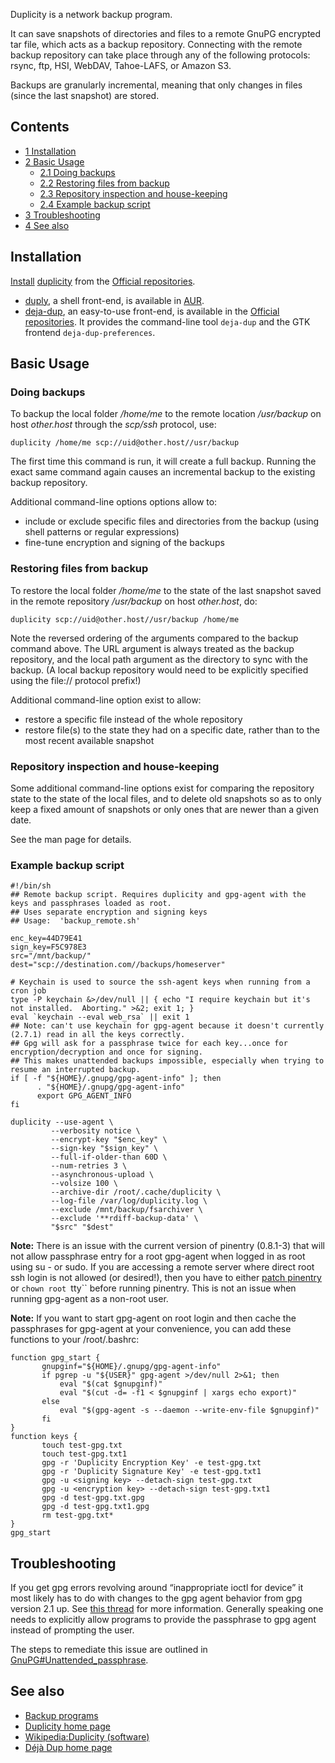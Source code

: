 Duplicity is a network backup program.

It can save snapshots of directories and files to a remote GnuPG encrypted tar file, which acts as a backup repository. Connecting with the remote backup repository can take place through any of the following protocols: rsync, ftp, HSI, WebDAV, Tahoe-LAFS, or Amazon S3.

Backups are granularly incremental, meaning that only changes in files (since the last snapshot) are stored.

## Contents

*   [1 Installation](#Installation)
*   [2 Basic Usage](#Basic_Usage)
    *   [2.1 Doing backups](#Doing_backups)
    *   [2.2 Restoring files from backup](#Restoring_files_from_backup)
    *   [2.3 Repository inspection and house-keeping](#Repository_inspection_and_house-keeping)
    *   [2.4 Example backup script](#Example_backup_script)
*   [3 Troubleshooting](#Troubleshooting)
*   [4 See also](#See_also)

## Installation

[Install](/index.php/Install "Install") [duplicity](https://www.archlinux.org/packages/?name=duplicity) from the [Official repositories](/index.php/Official_repositories "Official repositories").

*   [duply](https://aur.archlinux.org/packages/duply/), a shell front-end, is available in [AUR](/index.php/AUR "AUR").
*   [deja-dup](https://www.archlinux.org/packages/?name=deja-dup), an easy-to-use front-end, is available in the [Official repositories](/index.php/Official_repositories "Official repositories"). It provides the command-line tool `deja-dup` and the GTK frontend `deja-dup-preferences`.

## Basic Usage

### Doing backups

To backup the local folder _/home/me_ to the remote location _/usr/backup_ on host _other.host_ through the _scp/ssh_ protocol, use:

```
duplicity /home/me scp://uid@other.host//usr/backup

```

The first time this command is run, it will create a full backup. Running the exact same command again causes an incremental backup to the existing backup repository.

Additional command-line options options allow to:

*   include or exclude specific files and directories from the backup (using shell patterns or regular expressions)
*   fine-tune encryption and signing of the backups

### Restoring files from backup

To restore the local folder _/home/me_ to the state of the last snapshot saved in the remote repository _/usr/backup_ on host _other.host_, do:

```
duplicity scp://uid@other.host//usr/backup /home/me 

```

Note the reversed ordering of the arguments compared to the backup command above. The URL argument is always treated as the backup repository, and the local path argument as the directory to sync with the backup. (A local backup repository would need to be explicitly specified using the file:// protocol prefix!)

Additional command-line option exist to allow:

*   restore a specific file instead of the whole repository
*   restore file(s) to the state they had on a specific date, rather than to the most recent available snapshot

### Repository inspection and house-keeping

Some additional command-line options exist for comparing the repository state to the state of the local files, and to delete old snapshots so as to only keep a fixed amount of snapshots or only ones that are newer than a given date.

See the man page for details.

### Example backup script

```
#!/bin/sh
## Remote backup script. Requires duplicity and gpg-agent with the keys and passphrases loaded as root.
## Uses separate encryption and signing keys
## Usage:  'backup_remote.sh'

enc_key=44D79E41
sign_key=F5C978E3
src="/mnt/backup/"
dest="scp://destination.com//backups/homeserver"

# Keychain is used to source the ssh-agent keys when running from a cron job
type -P keychain &>/dev/null || { echo "I require keychain but it's not installed.  Aborting." >&2; exit 1; }
eval `keychain --eval web_rsa` || exit 1
## Note: can't use keychain for gpg-agent because it doesn't currently (2.7.1) read in all the keys correctly. 
## Gpg will ask for a passphrase twice for each key...once for encryption/decryption and once for signing. 
## This makes unattended backups impossible, especially when trying to resume an interrupted backup.
if [ -f "${HOME}/.gnupg/gpg-agent-info" ]; then
      . "${HOME}/.gnupg/gpg-agent-info"
      export GPG_AGENT_INFO
fi

duplicity --use-agent \
         --verbosity notice \
         --encrypt-key "$enc_key" \
         --sign-key "$sign_key" \
         --full-if-older-than 60D \
         --num-retries 3 \
         --asynchronous-upload \
         --volsize 100 \
         --archive-dir /root/.cache/duplicity \
         --log-file /var/log/duplicity.log \
         --exclude /mnt/backup/fsarchiver \
         --exclude '**rdiff-backup-data' \
         "$src" "$dest"

```

**Note:** There is an issue with the current version of pinentry (0.8.1-3) that will not allow passphrase entry for a root gpg-agent when logged in as root using su - or sudo. If you are accessing a remote server where direct root ssh login is not allowed (or desired!), then you have to either [patch pinentry](https://bugzilla.redhat.com/show_bug.cgi?id=677665) or `chown root `tty`` before running pinentry. This is not an issue when running gpg-agent as a non-root user.

**Note:** If you want to start gpg-agent on root login and then cache the passphrases for gpg-agent at your convenience, you can add these functions to your /root/.bashrc:

```
function gpg_start {
       gnupginf="${HOME}/.gnupg/gpg-agent-info"
       if pgrep -u "${USER}" gpg-agent >/dev/null 2>&1; then
           eval "$(cat $gnupginf)"
           eval "$(cut -d= -f1 < $gnupginf | xargs echo export)"
       else
           eval "$(gpg-agent -s --daemon --write-env-file $gnupginf)"
       fi
}
function keys {
       touch test-gpg.txt
       touch test-gpg.txt1
       gpg -r 'Duplicity Encryption Key' -e test-gpg.txt
       gpg -r 'Duplicity Signature Key' -e test-gpg.txt1
       gpg -u <signing key> --detach-sign test-gpg.txt
       gpg -u <encryption key> --detach-sign test-gpg.txt1
       gpg -d test-gpg.txt.gpg
       gpg -d test-gpg.txt1.gpg
       rm test-gpg.txt*
}
gpg_start

```

## Troubleshooting

If you get gpg errors revolving around “inappropriate ioctl for device” it most likely has to do with changes to the gpg agent behavior from gpg version 2.1 up. See [this thread](https://bbs.archlinux.org/viewtopic.php?id=190301) for more information. Generally speaking one needs to explicitly allow programs to provide the passphrase to gpg agent instead of prompting the user.

The steps to remediate this issue are outlined in [GnuPG#Unattended_passphrase](/index.php/GnuPG#Unattended_passphrase "GnuPG").

## See also

*   [Backup programs](/index.php/Backup_programs "Backup programs")
*   [Duplicity home page](http://duplicity.nongnu.org/)
*   [Wikipedia:Duplicity (software)](https://en.wikipedia.org/wiki/Duplicity_(software) "wikipedia:Duplicity (software)")
*   [Déjà Dup home page](https://launchpad.net/deja-dup)